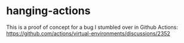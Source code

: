 # hanging-actions

This is a proof of concept for a bug I stumbled over in Github Actions: https://github.com/actions/virtual-environments/discussions/2352
